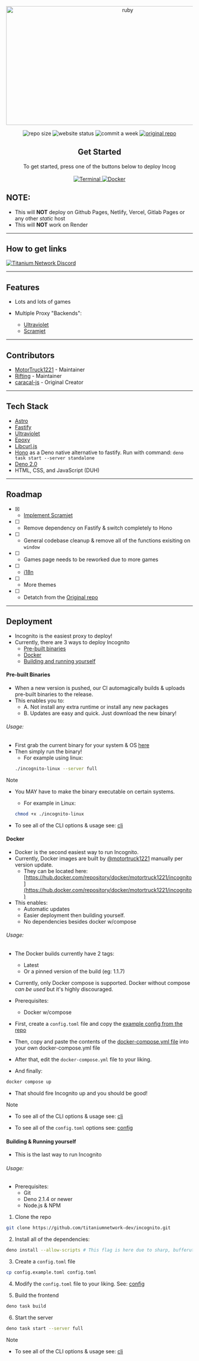 <div align="center">

<img src="https://socialify.git.ci/titaniumnetwork-dev/incognito/image?description=1&font=Inter&forks=1&issues=1&language=1&name=1&owner=1&pattern=Circuit%20Board&pulls=1&stargazers=1&theme=Dark" alt="ruby" width="640" height="320" />

<img alt="repo size" src="https://img.shields.io/github/repo-size/titaniumnetwork-dev/incognito?style=for-the-badge"></img>
<img alt="website status" src="https://img.shields.io/website?url=https%3A%2F%2Fincog.nebula.christmas&style=for-the-badge"></img>
<img alt="commit a week" src="https://img.shields.io/github/commit-activity/w/titaniumnetwork-dev/incognito?style=for-the-badge"></img>
<a href="https://github.com/caracal-js/incognito" target="_blank" rel="noopener noreferer"><img alt="original repo" src="https://img.shields.io/badge/Original-Repo-gray?style=for-the-badge&link=https%3A%2F%2Fgithub.com%2Fcaracal-js%2Fincognito"></img></a>

</div>

<div align="center">
    <h2>Get Started</h2>
    <a>To get started, press one of the buttons below to deploy Incog</a>
    <br />
    <br />
    <a href="#terminal">
        <img src="https://img.shields.io/badge/terminal-%23121011.svg?style=for-the-badge&logo=gnu-bash&logoColor=white" alt="Terminal">
        </img>
    </a>
    <a href="#docker">
        <img src="https://img.shields.io/badge/docker-%230db7ed.svg?style=for-the-badge&logo=docker&logoColor=white" alt="Docker">
        </img>
    </a>
</div>

## NOTE:

- This will **NOT** deploy on Github Pages, Netlify, Vercel, Gitlab Pages or any other _static_ host
- This will **NOT** work on Render

---

## How to get links

[![Titanium Network Discord](https://invidget.switchblade.xyz/unblock?theme=dark)](https://discord.gg/unblock)

---

## Features

- Lots and lots of games

- Multiple Proxy "Backends":
  - [Ultraviolet](https://github.com/titaniumnetwork-dev/ultraviolet)
  - [Scramjet](https://github.com/mercuryworkshop/scramjet)

---

## Contributors

- [MotorTruck1221](https://motortruck1221.com) - Maintainer
- [Rifting](https://github.com/rifting) - Maintainer
- [caracal-js](https://github.com/caracal-js) - Original Creator

---

## Tech Stack

- [Astro](https://astro.build)
- [Fastify](https://fastify.dev)
- [Ultraviolet](https://github.com/titaniumnetwork-dev/ultraviolet)
- [Epoxy](https://github.com/mercuryworkshop/epoxy-tls)
- [Libcurl.js](https://github.com/ading2210/libcurl.js)
- [Hono](https://github.com/honojs) as a Deno native alternative to fastify. Run with command: `deno task start --server standalone`
- [Deno 2.0](https://github.com/denoland/deno)
- HTML, CSS, and JavaScript (DUH)

---

## Roadmap

- [x] - [Implement Scramjet](https://github.com/mercuryworkshop/scramjet)
- [ ] - Remove dependency on Fastify & switch completely to Hono
- [ ] - General codebase cleanup & remove all of the functions exisiting on `window`
- [ ] - Games page needs to be reworked due to more games
- [ ] - [i18n](https://github.com/alexandre-fernandez/astro-i18n)
- [ ] - More themes
- [ ] - Detatch from the [Original repo](https://github.com/caracal-js/incognito)

---

## Deployment

- Incognito is the easiest proxy to deploy!
- Currently, there are 3 ways to deploy Incognito
    - [Pre-built binaries](#Pre-built-binaries)
    - [Docker]()
    - [Building and running yourself]()

#### Pre-built Binaries

- When a new version is pushed, our CI automagically builds & uploads pre-built binaries to the release.
- This enables you to: 
    - A. Not install any extra runtime or install any new packages
    - B. Updates are easy and quick. Just download the new binary!

###### Usage:

- First grab the current binary for your system & OS [here](https://github.com/titaniumnetwork-dev/incognito/releases/latest)
- Then simply run the binary!
    - For example using linux:
    ```bash
    ./incognito-linux --server full
    ```

> [!NOTE]
> - You MAY have to make the binary executable on certain systems.
>    - For example in Linux:
>    ```bash
>    chmod +x ./incognito-linux
>    ```
>
> - To see all of the CLI options & usage see: [cli](#cli)

#### Docker

- Docker is the second easiest way to run Incognito.
- Currently, Docker images are built by [@motortruck1221](https://github.com/motortruck1221) manually per version update.
    - They can be located here: [https://hub.docker.com/repository/docker/motortruck1221/incognito](https://hub.docker.com/repository/docker/motortruck1221/incognito)
- This enables:
    - Automatic updates
    - Easier deployment then building yourself.
    - No dependencies besides docker w/compose

###### Usage:

- The Docker builds currently have 2 tags:
    - Latest
    - Or a pinned version of the build (eg: 1.1.7)
- Currently, only Docker compose is supported. Docker without compose *can be used* but it's highly discouraged.

- Prerequisites:
    - Docker w/compose

- First, create a `config.toml` file and copy the [example config from the repo](https://github.com/titaniumnetwork-dev/incognito/blob/main/config.example.toml)
- Then, copy and paste the contents of the [docker-compose.yml file](https://github.com/titaniumnetwork-dev/incognito/blob/main/docker-compose.yml) into your own docker-compose.yml file
- After that, edit the `docker-compose.yml` file to your liking.
- And finally:
```bash
docker compose up
```
- That should fire Incognito up and you should be good!

> [!NOTE]
> - To see all of the CLI options & usage see: [cli](#cli)
>
> - To see all of the `config.toml` options see: [config](#config)

#### Building & Running yourself

- This is the last way to run Incognito

###### Usage:

- Prerequisites:
    - Git
    - Deno 2.1.4 or newer
    - Node.js & NPM

1. Clone the repo
```bash
git clone https://github.com/titaniumnetwork-dev/incognito.git
```

2. Install all of the dependencies:
```bash
deno install --allow-scripts # This flag is here due to sharp, bufferutil and some others
```

3. Create a `config.toml` file
```bash
cp config.example.toml config.toml
```

4. Modify the `config.toml` file to your liking. See: [config](#config)

5. Build the frontend
```bash
deno task build
```

6. Start the server
```bash
deno task start --server full
```

> [!NOTE]
> - To see all of the CLI options & usage see: [cli](#cli)
